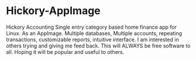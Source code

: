 # Hickory-AppImage
Hickory Accounting Single entry category based home finance app for Linux. As an AppImage.
Multiple databases, Multiple accounts, repeating transactions, customizable reports, 
intuitive  interface.
I am interested in others trying and giving me feed back.
This will ALWAYS be free software to all.
Hoping it will be popular and useful to others.
